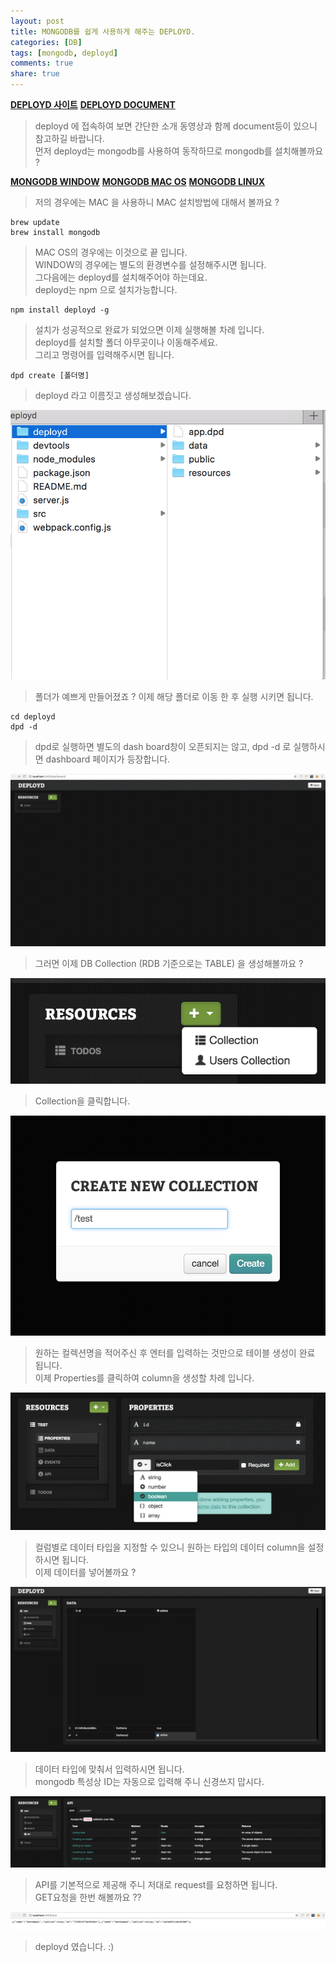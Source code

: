 ```yaml
---
layout: post
title: MONGODB를 쉽게 사용하게 해주는 DEPLOYD.
categories: [DB]
tags: [mongodb, deployd]
comments: true
share: true
---
```


**[DEPLOYD 사이트](http://deployd.com)**
**[DEPLOYD DOCUMENT](http://docs.deployd.com/docs/)**

> deployd 에 접속하여 보면 간단한 소개 동영상과 함께 document등이 있으니 참고하길 바랍니다.  
> 먼저 deployd는 mongodb를 사용하여 동작하므로 mongodb를 설치해볼까요 ? 
  
**[MONGODB WINDOW](https://docs.mongodb.com/manual/tutorial/install-mongodb-on-windows/)**
**[MONGODB MAC OS](https://docs.mongodb.com/manual/tutorial/install-mongodb-on-os-x/)**
**[MONGODB LINUX](https://docs.mongodb.com/manual/administration/install-on-linux/)**

  
> 저의 경우에는 MAC 을 사용하니 MAC 설치방법에 대해서 볼까요 ?   

```cli
brew update
brew install mongodb
```  

> MAC OS의 경우에는 이것으로 끝 입니다.   
> WINDOW의 경우에는 별도의 환경변수를 설정해주시면 됩니다.   
> 그다음에는 deployd를 설치해주어야 하는데요.   
> deployd는 npm 으로 설치가능합니다.  

```cli
npm install deployd -g
```


> 설치가 성공적으로 완료가 되었으면 이제 실행해볼 차례 입니다.   
> deployd를 설치할 폴더 아무곳이나 이동해주세요.   
> 그리고 명령어를 입력해주시면 됩니다.   

```cli
dpd create [폴더명]
```

> deployd 라고 이름짓고 생성해보겠습니다.  

![이미지](/resources/images/library/deployd/1.png)  

> 폴더가 예쁘게 만들어졌죠 ? 
> 이제 해당 폴더로 이동 한 후 실행 시키면 됩니다.

```cli
cd deployd
dpd -d 
```

> dpd로 실행하면 별도의 dash board창이 오픈되지는 않고, dpd -d 로 실행하시면 dashboard 페이지가 등장합니다. 

![이미지](/resources/images/library/deployd/2.png)  
  
> 그러면 이제 DB Collection (RDB 기준으로는 TABLE) 을 생성해볼까요 ? 

![이미지](/resources/images/library/deployd/3.png)  

> Collection을 클릭합니다.   

![이미지](/resources/images/library/deployd/4.png)

> 원하는 컬렉션명을 적어주신 후 엔터를 입력하는 것만으로 테이블 생성이 완료 됩니다.  
> 이제 Properties를 클릭하여 column을 생성할 차례 입니다.  

![이미지](/resources/images/library/deployd/5.png)

> 컬럼별로 데이터 타입을 지정할 수 있으니 원하는 타입의 데이터 column을 설정하시면 됩니다.  
> 이제 데이터를 넣어볼까요 ?    

![이미지](/resources/images/library/deployd/6.png)

> 데이터 타입에 맞춰서 입력하시면 됩니다.   
> mongodb 특성상 ID는 자동으로 입력해 주니 신경쓰지 맙시다. 

![이미지](/resources/images/library/deployd/7.png)

> API를 기본적으로 제공해 주니 저대로 request를 요청하면 됩니다.   
> GET요청을 한번 해볼까요 ??   

![이미지](/resources/images/library/deployd/8.png)

> deployd 였습니다. :)